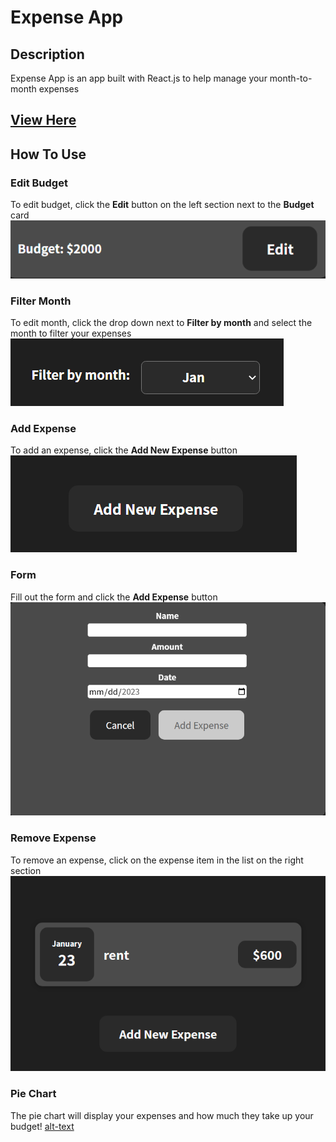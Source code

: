 # Expense App

## Description
Expense App is an app built with React.js to help manage your month-to-month expenses
## [View Here](https://react-practice-9e728.web.app/)

## How To Use
### Edit Budget
To edit budget, click the **Edit** button on the left section next to the **Budget** card
![alt-text](/expense-app/pics/editbudget.png)

### Filter Month
To edit month, click the drop down next to **Filter by month** and select the month to filter your expenses
![alt-text](/expense-app/pics/filtermonth.png)

### Add Expense
To add an expense, click the **Add New Expense** button
![alt-text](/expense-app/pics/addexpense.png)

### Form
Fill out the form and click the **Add Expense** button
![alt-text](/expense-app/pics/form.png)

### Remove Expense
To remove an expense, click on the expense item in the list on the right section
![alt-text](/expense-app/pics/item.png)

### Pie Chart
The pie chart will display your expenses and how much they take up your budget!
[alt-text](/expense-app/pics/chart.png)
